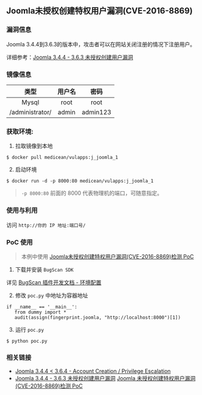Joomla未授权创建特权用户漏洞(CVE-2016-8869)
---

### 漏洞信息

Joomla 3.4.4到3.6.3的版本中，攻击者可以在网站关闭注册的情况下注册用户。

详细参考：[Joomla 3.4.4 - 3.6.3 未授权创建用户漏洞](https://www.seebug.org/vuldb/ssvid-92496)

### 镜像信息

类型 | 用户名 | 密码
:-:|:-:|:-:
Mysql | root | root
/administrator/ | admin | admin123


### 获取环境:

1. 拉取镜像到本地

 ```
$ docker pull medicean/vulapps:j_joomla_1
 ```

2. 启动环境

 ```
$ docker run -d -p 8000:80 medicean/vulapps:j_joomla_1
 ```
 > `-p 8000:80` 前面的 8000 代表物理机的端口，可随意指定。 

### 使用与利用

访问 `http://你的 IP 地址:端口号/`

### PoC 使用

> 本例中使用 [Joomla未授权创建特权用户漏洞(CVE-2016-8869)检测 PoC](http://www.bugscan.net/source/plugin/4669/template/)


1. 下载并安装 `BugScan SDK`

 详见 [BugScan 插件开发文档 - 环境配置](http://doc.bugscan.net/chapter1/1-1.html)

2. 修改 `poc.py` 中地址为容器地址

 ```
if __name__ == '__main__':
    from dummy import *
    audit(assign(fingerprint.joomla, "http://localhost:8000")[1])

 ```

3. 运行 `poc.py`

 ```
$ python poc.py
 ```

### 相关链接

* [Joomla 3.4.4 < 3.6.4 - Account Creation / Privilege Escalation](https://www.exploit-db.com/exploits/40637/)
* [Joomla 3.4.4 - 3.6.3 未授权创建用户漏洞](https://www.seebug.org/vuldb/ssvid-92496)
[Joomla 未授权创建特权用户漏洞(CVE-2016-8869)检测 PoC](http://www.bugscan.net/source/plugin/4669/template/)
